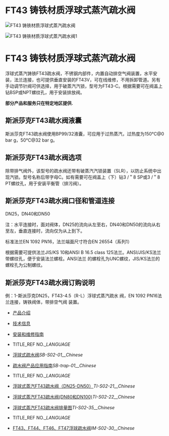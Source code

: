 

# FT43 铸铁材质浮球式蒸汽疏水阀

![FT43 铸铁材质浮球式蒸汽疏水阀](/d/file/ball/89ed4bf7cc1a7dbb1c4aa85e1faf8959.jpg)

![FT43 铸铁材质浮球式蒸汽疏水阀1](/d/file/ball/89ed4bf7cc1a7dbb1c4aa85e1faf8959.jpg)

# FT43 铸铁材质浮球式蒸汽疏水阀

浮球式蒸汽铸铁FT43疏水阀，不锈钢内部件，内置自动排空气阀装置，水平安装，法兰连接，也可提供垂直安装的FT43V，可在线维修，不用拆卸管道。另有手动调节针阀可供选择，用于破蒸汽汽锁，型号为FT43-C。根据需要可在阀盖上钻BSP或NPT螺纹孔，用于安装排放阀。

**部分产品和服务只在特定地区提供.**

## 斯派莎克FT43疏水阀液囊

斯派莎克FT43疏水阀使用BP99/32液囊，可应用于过热蒸汽，过热度为150℃@0 bar g，50℃@32 bar g。

## 斯派莎克FT43疏水阀选项

除带排气阀外，该型号的疏水阀还带有破蒸汽汽锁装置（SLR），以防止系统中出现汽锁。型号名称后带字母C。如有需要可在阀盖上（下）钻3 /＂8 SP或3 /＂8 PT螺纹孔，用于安装平衡管（排污阀）。

## 斯派莎克FT43疏水阀口径和管道连接

DN25，DN40和DN50  
  
注：水平连接时，面对阀体，DN25的流向从左至右，DN40和DN50的流向从右至左，垂直连接时，流向仅为从上到下。  
  
标准法兰EN 1092 PN16，法兰端面尺寸符合EN 26554（系列1）  
  
根据需要可提供法兰JIS/KS 10和ANSI B 16.5 class 125法兰。ANSI/JIS/KS法兰带螺纹孔，便于安装法兰螺栓。ANSI法兰 的螺栓孔为UNC螺纹，JIS/KS法兰的螺栓孔为公制螺纹。

## 斯派莎克FT43疏水阀订购说明

例：1-斯派莎克DN25，FT43-4.5（R-L）浮球式蒸汽疏水 阀，EN 1092 PN16法兰连接，铸铁阀体，带排空气阀 装置。

-   [产品介绍](javascript:navactive(1);)
-   [技术信息](javascript:navactive(2);)
-   [安装和维修指南](javascript:navactive(3);)

-   TITLE_REF NO.__LANGUAGE_
-   [浮球式疏水阀](/d/pdf/SB-S02-01-%E6%B5%AE%E7%90%83%E5%BC%8F%E7%96%8F%E6%B0%B4%E9%98%80.pdf)_SB-S02-01__Chinese_
-   [疏水阀产品应用指南](/d/pdf/SB-trap-01-%E7%96%8F%E6%B0%B4%E9%98%80%E4%BA%A7%E5%93%81%E5%BA%94%E7%94%A8%E6%8C%87%E5%8D%97.pdf)_SB-trap-01__Chinese_

-   TITLE_REF NO.__LANGUAGE_
-   [浮球式蒸汽FT43疏水阀（DN25-DN50）](/d/pdf/TI-S02-21-FT43%20铸铁材质浮球式蒸汽疏水阀（DN25-DN50）.pdf)_TI-S02-21__Chinese_
-   [浮球式蒸汽FT43疏水阀(DN80和DN100)](/d/pdf/TI-S02-22-FT43%20铸铁材质浮球式蒸汽疏水阀(DN80和DN100).pdf)_TI-S02-22__Chinese_
-   [浮球式蒸汽FT43疏水阀排量图](/d/pdf/TI-S02-22-FT43%20铸铁材质浮球式蒸汽疏水阀(DN80和DN100).pdf)_TI-S02-35__Chinese_

-   TITLE_REF NO.__LANGUAGE_
-   [FT43、FT44、FT46、FT47浮球疏水阀](/d/pdf/IM-S02-30-FT43、FT44、FT46、FT47浮球疏水阀.pdf)_IM-S02-30__Chinese_
